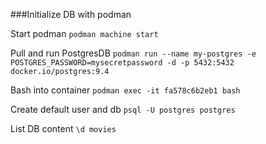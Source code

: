 ###Initialize DB with podman

Start podman
```podman machine start```

Pull and run PostgresDB
```podman run --name my-postgres -e POSTGRES_PASSWORD=mysecretpassword -d -p 5432:5432  docker.io/postgres:9.4```

Bash into container
```podman exec -it fa578c6b2eb1 bash```

Create default user and db
```psql -U postgres postgres```

List DB content
```\d movies```

